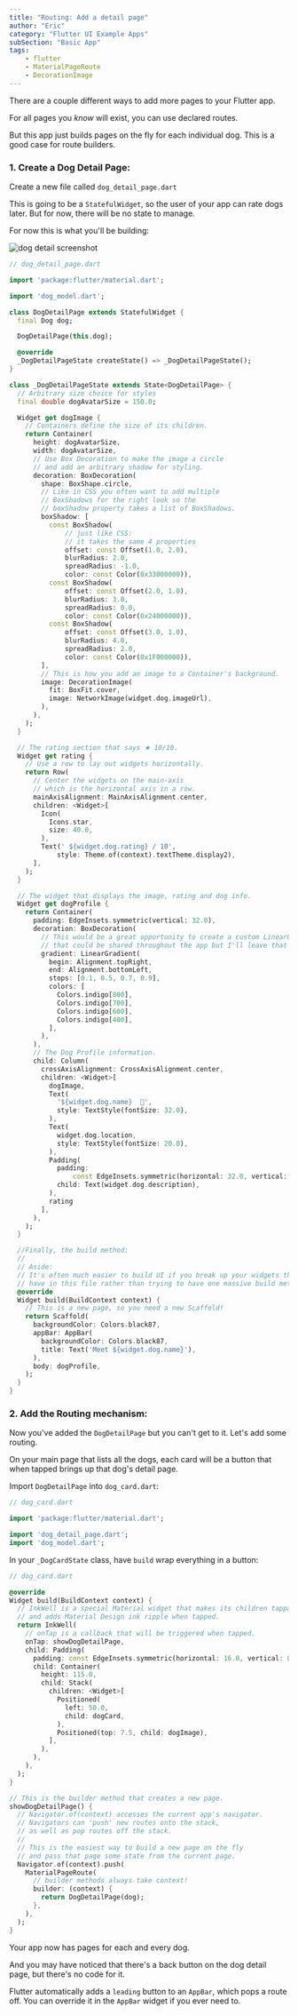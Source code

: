 ```yaml
---
title: "Routing: Add a detail page"
author: "Eric"
category: "Flutter UI Example Apps"
subSection: "Basic App"
tags:
    - flutter
    - MaterialPageRoute
    - DecorationImage
---
```


There are a couple different ways to add more pages to your Flutter app.

For all pages you *know* will exist, you can use declared routes.

But this app just builds pages on the fly for each individual dog. This is a good case for route builders.

### 1. Create a Dog Detail Page:

Create a new file called `dog_detail_page.dart`

This is going to be a `StatefulWidget`, so the user of your app can rate dogs later. But for now, there will be no state to manage.

For now this is what you'll be building:

![dog detail screenshot](https://res.cloudinary.com/ericwindmill/image/upload/c_scale,w_300/v1521388587/flutter_by_example/Simulator_Screen_Shot_-_iPhone_X_-_2018-03-18_at_08.51.49.png)

```dart
// dog_detail_page.dart

import 'package:flutter/material.dart';

import 'dog_model.dart';

class DogDetailPage extends StatefulWidget {
  final Dog dog;

  DogDetailPage(this.dog);

  @override
  _DogDetailPageState createState() => _DogDetailPageState();
}

class _DogDetailPageState extends State<DogDetailPage> {
  // Arbitrary size choice for styles
  final double dogAvatarSize = 150.0;

  Widget get dogImage {
    // Containers define the size of its children.
    return Container(
      height: dogAvatarSize,
      width: dogAvatarSize,
      // Use Box Decoration to make the image a circle
      // and add an arbitrary shadow for styling.
      decoration: BoxDecoration(
        shape: BoxShape.circle,
        // Like in CSS you often want to add multiple
        // BoxShadows for the right look so the
        // boxShadow property takes a list of BoxShadows.
        boxShadow: [
          const BoxShadow(
              // just like CSS:
              // it takes the same 4 properties
              offset: const Offset(1.0, 2.0),
              blurRadius: 2.0,
              spreadRadius: -1.0,
              color: const Color(0x33000000)),
          const BoxShadow(
              offset: const Offset(2.0, 1.0),
              blurRadius: 3.0,
              spreadRadius: 0.0,
              color: const Color(0x24000000)),
          const BoxShadow(
              offset: const Offset(3.0, 1.0),
              blurRadius: 4.0,
              spreadRadius: 2.0,
              color: const Color(0x1F000000)),
        ],
        // This is how you add an image to a Container's background.
        image: DecorationImage(
          fit: BoxFit.cover,
          image: NetworkImage(widget.dog.imageUrl),
        ),
      ),
    );
  }

  // The rating section that says ★ 10/10.
  Widget get rating {
    // Use a row to lay out widgets horizontally.
    return Row(
      // Center the widgets on the main-axis
      // which is the horizontal axis in a row.
      mainAxisAlignment: MainAxisAlignment.center,
      children: <Widget>[
        Icon(
          Icons.star,
          size: 40.0,
        ),
        Text(' ${widget.dog.rating} / 10',
            style: Theme.of(context).textTheme.display2),
      ],
    );
  }

  // The widget that displays the image, rating and dog info.
  Widget get dogProfile {
    return Container(
      padding: EdgeInsets.symmetric(vertical: 32.0),
      decoration: BoxDecoration(
        // This would be a great opportunity to create a custom LinearGradient widget
        // that could be shared throughout the app but I'll leave that to you.
        gradient: LinearGradient(
          begin: Alignment.topRight,
          end: Alignment.bottomLeft,
          stops: [0.1, 0.5, 0.7, 0.9],
          colors: [
            Colors.indigo[800],
            Colors.indigo[700],
            Colors.indigo[600],
            Colors.indigo[400],
          ],
        ),
      ),
      // The Dog Profile information.
      child: Column(
        crossAxisAlignment: CrossAxisAlignment.center,
        children: <Widget>[
          dogImage,
          Text(
            '${widget.dog.name}  🎾',
            style: TextStyle(fontSize: 32.0),
          ),
          Text(
            widget.dog.location,
            style: TextStyle(fontSize: 20.0),
          ),
          Padding(
            padding:
                const EdgeInsets.symmetric(horizontal: 32.0, vertical: 16.0),
            child: Text(widget.dog.description),
          ),
          rating
        ],
      ),
    );
  }

  //Finally, the build method:
  //
  // Aside:
  // It's often much easier to build UI if you break up your widgets the way I
  // have in this file rather than trying to have one massive build method
  @override
  Widget build(BuildContext context) {
    // This is a new page, so you need a new Scaffold!
    return Scaffold(
      backgroundColor: Colors.black87,
      appBar: AppBar(
        backgroundColor: Colors.black87,
        title: Text('Meet ${widget.dog.name}'),
      ),
      body: dogProfile,
    );
  }
}
```

### 2. Add the Routing mechanism:

Now you've added the `DogDetailPage` but you can't get to it. Let's add some routing.

On your main page that lists all the dogs, each card will be a button that when tapped brings up that dog's detail page.

Import `DogDetailPage` into `dog_card.dart`:

```dart
// dog_card.dart

import 'package:flutter/material.dart';

import 'dog_detail_page.dart';
import 'dog_model.dart';

```

In your `_DogCardState` class, have `build` wrap everything in a button:

```dart
// dog_card.dart

@override
Widget build(BuildContext context) {
  // InkWell is a special Material widget that makes its children tappable
  // and adds Material Design ink ripple when tapped.
  return InkWell(
    // onTap is a callback that will be triggered when tapped.
    onTap: showDogDetailPage,
    child: Padding(
      padding: const EdgeInsets.symmetric(horizontal: 16.0, vertical: 8.0),
      child: Container(
        height: 115.0,
        child: Stack(
          children: <Widget>[
            Positioned(
              left: 50.0,
              child: dogCard,
            ),
            Positioned(top: 7.5, child: dogImage),
          ],
        ),
      ),
    ),
  );
}

// This is the builder method that creates a new page.
showDogDetailPage() {
  // Navigator.of(context) accesses the current app's navigator.
  // Navigators can 'push' new routes onto the stack,
  // as well as pop routes off the stack.
  //
  // This is the easiest way to build a new page on the fly
  // and pass that page some state from the current page.
  Navigator.of(context).push(
    MaterialPageRoute(
      // builder methods always take context!
      builder: (context) {
        return DogDetailPage(dog);
      },
    ),
  );
}
```

Your app now has pages for each and every dog.

And you may have noticed that there's a back button on the dog detail page, but there's no code for it.

Flutter automatically adds a `leading` button to an `AppBar`, which pops a route off. You can override it in the `AppBar` widget if you ever need to.

